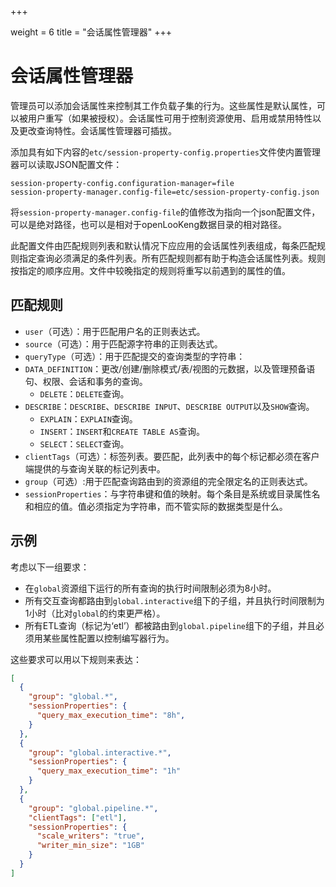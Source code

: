 +++

weight = 6
title = "会话属性管理器"
+++

# 会话属性管理器

管理员可以添加会话属性来控制其工作负载子集的行为。这些属性是默认属性，可以被用户重写（如果被授权）。会话属性可用于控制资源使用、启用或禁用特性以及更改查询特性。会话属性管理器可插拔。

添加具有如下内容的`etc/session-property-config.properties`文件使内置管理器可以读取JSON配置文件：

``` properties
session-property-config.configuration-manager=file
session-property-manager.config-file=etc/session-property-config.json
```

将`session-property-manager.config-file`的值修改为指向一个json配置文件，可以是绝对路径，也可以是相对于openLooKeng数据目录的相对路径。

此配置文件由匹配规则列表和默认情况下应应用的会话属性列表组成，每条匹配规则指定查询必须满足的条件列表。所有匹配规则都有助于构造会话属性列表。规则按指定的顺序应用。文件中较晚指定的规则将重写以前遇到的属性的值。

## 匹配规则

- `user`（可选）：用于匹配用户名的正则表达式。
- `source`（可选）：用于匹配源字符串的正则表达式。
- `queryType`（可选）：用于匹配提交的查询类型的字符串：
- `DATA_DEFINITION`：更改/创建/删除模式/表/视图的元数据，以及管理预备语句、权限、会话和事务的查询。
  - `DELETE`：`DELETE`查询。
- `DESCRIBE`：`DESCRIBE`、`DESCRIBE INPUT`、`DESCRIBE OUTPUT`以及`SHOW`查询。
  - `EXPLAIN`：`EXPLAIN`查询。
  - `INSERT`：`INSERT`和`CREATE TABLE AS`查询。
  - `SELECT`：`SELECT`查询。
- `clientTags`（可选）：标签列表。要匹配，此列表中的每个标记都必须在客户端提供的与查询关联的标记列表中。
- `group`（可选）:用于匹配查询路由到的资源组的完全限定名的正则表达式。
- `sessionProperties`：与字符串键和值的映射。每个条目是系统或目录属性名和相应的值。值必须指定为字符串，而不管实际的数据类型是什么。

## 示例

考虑以下一组要求：

- 在`global`资源组下运行的所有查询的执行时间限制必须为8小时。
- 所有交互查询都路由到`global.interactive`组下的子组，并且执行时间限制为1小时（比对`global`的约束更严格）。
- 所有ETL查询（标记为‘etl’）都被路由到`global.pipeline`组下的子组，并且必须用某些属性配置以控制编写器行为。

这些要求可以用以下规则来表达：

``` json
[
  {
    "group": "global.*",
    "sessionProperties": {
      "query_max_execution_time": "8h",
    }
  },
  {
    "group": "global.interactive.*",
    "sessionProperties": {
      "query_max_execution_time": "1h"
    }
  },
  {
    "group": "global.pipeline.*",
    "clientTags": ["etl"],
    "sessionProperties": {
      "scale_writers": "true",
      "writer_min_size": "1GB"
    }
  }
]
```